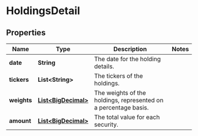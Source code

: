 
# HoldingsDetail

## Properties
Name | Type | Description | Notes
------------ | ------------- | ------------- | -------------
**date** | **String** | The date for the holding details. | 
**tickers** | **List&lt;String&gt;** | The tickers of the holdings. | 
**weights** | [**List&lt;BigDecimal&gt;**](BigDecimal.md) | The weights of the holdings, represented on a percentage basis. | 
**amount** | [**List&lt;BigDecimal&gt;**](BigDecimal.md) | The total value for each security. | 



